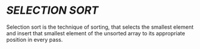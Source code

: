 # _SELECTION SORT_

Selection sort is the technique of sorting, that selects the smallest element and insert that smallest element of the unsorted array to its appropriate position in every pass.
